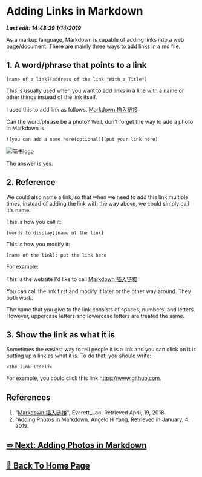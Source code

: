 # Adding Links in Markdown

***Last edit: 14:48:29 1/14/2019***

As a markup language, Markdown is capable of adding links into a web page/document. There are mainly three ways to add links in a md file.

## 1. A word/phrase that points to a link

    [name of a link](address of the link "With a Title")

This is usually used when you want to add links in a line with a name or other things instead of the link itself.

I used this to add link as follows. [Markdown 插入链接](https://www.jianshu.com/p/ab539e9a7955 "Markdown 插入链接 - 来自简书")

Can the word/phrase be a photo? Well, don't forget the way to add a photo in Markdown is

    ![you can add a name here(optional)](put your link here)

[![简书logo](https://cdn2.jianshu.io/assets/web/nav-logo-4c7bbafe27adc892f3046e6978459bac.png)](https://www.jianshu.com/p/ab539e9a7955 "Markdown 插入链接 - 来自简书")

The answer is yes.

## 2. Reference

We could also name a link, so that when we need to add this link multiple times, instead of adding the link with the way above, we could simply call it's name.

This is how you call it:

    [words to display][name of the link]

This is how you modify it:

    [name of the link]: put the link here

For example:

[what ever]: https://www.jianshu.com/p/ab539e9a7955

This is the website I'd like to call [Markdown 插入链接][what ever]

You can call the link first and modify it later or the other way around. They both work.

The name that you give to the link consists of spaces, numbers, and letters. However, uppercase letters and lowercase letters are treated the same.

## 3. Show the link as what it is

Sometimes the easiest way to tell people it is a link and you can click on it is putting up a link as what it is. To do that, you should write:

    <the link itself>

For example, you could click this link <https://www.github.com>.

## References

1. "[Markdown 插入链接][what ever]", Everett_Lao. Retrieved April, 19, 2018.
2. "[Adding Photos in Markdown](https://angelohyang.github.io/Blog/Jan.%202019/Adding%20Photos%20in%20Markdown), Angelo H Yang, Retrieved in January, 4, 2019.

## **[⇨ Next: Adding Photos in Markdown](https://angelohyang.github.io/Blog/Jan.%202019/Adding%20Photos%20in%20Markdown)**

## **[🏡 Back To Home Page](https://angelohyang.github.io/Blog/)**